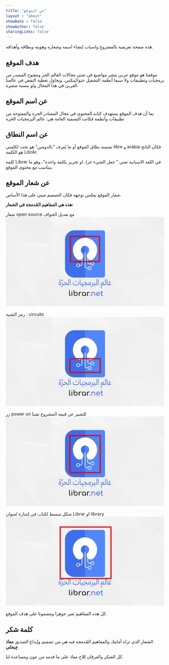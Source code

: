 ```yaml
---
title: "عن الموقع"
layout : "about"
showDate : false
showAuthor: false
sharingLinks: false
---
```


هذه صفحة تعريفية بالمشروع واسباب إنشاء اسمه وشعاره وهويته ونطاقه وأهدافه.

## هدف الموقع

موقعنا هو موقع عربي ينشر مواضيع في شتى مجالات العالم الحر ومفتوح المصدر من برمجيات وتطبيقات ولا سيما أنظمة التشغيل جنو/لينكس، ويحاول تغطية النقص في عالمنا العربي في هذا المجال ولو بنسبة صغيرة.

## عن اسم الموقع

بما أن هدف الموقع يستهدف كتابة المحتوى في مجال المصادر الحرة والمفتوحة من تطبيقات وأنظمة فكانت التسمية العامة هي: عالم البرمجيات الحرة

## عن اسم النطاق

تسمية نطاق الموقع أو ما يُعرف "بالدومين" هو نحت لكلمتي libre و arabia فكان التانج هو الكلمة LibrAr.

كلمة Librar في اللغة الاسبانية تعني " جعل الشيء حرا، او تحرير بكلمة واحدة"، وهو ما يتناسب مع محتوى الموقع.

## عن شعار الموقع

شعار الموقع يعكس توجهه فكان التصميم مبني على هذا الأساس.

**هذه هي المفاهيم المُدمجة في الشعار:**

شعار open source مع تعديل الحواف
![image](Librarnet-1.webp)

رمز التقنية : circuits
![image](Librarnet-2.webp)

زر power on للتعبير عن قيمة المشروع تقنيا
![image](Librarnet-3.webp)

شكل مبسط لكتاب في إشارة لعنوان Librar او library
![image](Librarnet-4.webp)

كل هذه المفاهيم تعبر جوهرا ومضمونا على هدف الموقع.

## كلمة شكر

الشعار الذي تراه أمامك والمفاهيم المُدمجة فيه هي من تصميم وإبداع الصديق **معاذ جِيجلي**.

كل الشكر والعرفان للاخ معاذ على ما قدمه من عون ومساعدة لنا. 
